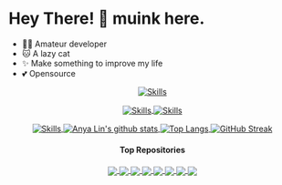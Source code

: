 # Hey There! 👋 muink here.

- 👩‍💻 Amateur developer
- 🐱 A lazy cat
- ✨ Make something to improve my life
- 💕 Opensource

<div align="center" >
  <!--- Light Skills --->
  <a href="https://skillicons.dev#gh-light-mode-only" target="_blank">
    <img align="center" src="https://skillicons.dev/icons?theme=light&perline=14&i=arduino,autocad,bash,c,cpp,css,docker,git,github,githubactions,gitlab,html,js,linux" alt="Skills" />
  </p>
  <a href="https://skillicons.dev#gh-light-mode-only" target="_blank">
    <img align="center" src="https://skillicons.dev/icons?theme=light&perline=14&i=lua,md,nginx,ps,powershell,py,regex,stackoverflow,sketchup,vim,visualstudio,vscode" alt="Skills" />
  </a>
  <!--- Dark Skills --->
  <a href="https://skillicons.dev#gh-dark-mode-only" target="_blank">
    <img align="center" src="https://skillicons.dev/icons?perline=14&i=arduino,autocad,bash,c,cpp,css,docker,git,github,githubactions,gitlab,html,js,linux" alt="Skills" />
  </p>
  <a href="https://skillicons.dev#gh-dark-mode-only" target="_blank">
    <img align="center" src="https://skillicons.dev/icons?perline=14&i=lua,md,nginx,ps,powershell,py,regex,stackoverflow,sketchup,vim,visualstudio,vscode" alt="Skills" />
  </a>

  <!--- Readme Stats --->
  <a href="https://github.com/anuraghazra/github-readme-stats" target="_blank">
    <img align="center" src="https://github-readme-stats-iota-eight-46.vercel.app/api?username=muink&show_icons=true&include_all_commits=true&count_private=true&hide_border=true&border_radius=15&title_color=C4E66E&icon_color=A2D2FF&text_color=FFAFCC&ring_color=5BCEFA&bg_color=00000000" alt="Anya Lin's github stats" />
  </a>
  <a href="https://github.com/anuraghazra/github-readme-stats" target="_blank">
    <img align="center" src="https://github-readme-stats-iota-eight-46.vercel.app/api/top-langs/?username=muink&layout=compact&langs_count=8&hide=Smarty&hide_border=true&border_radius=15&title_color=BBC972&text_color=CAB59C&bg_color=00000000" alt="Top Langs" />
  </a>
  <!--- Readme Contributions --->
  <a href="https://git.io/streak-stats" target="_blank">
    <img align="center" src="https://github-readme-streak-stats-amber.vercel.app?user=muink&hide_border=true&border_radius=15&fire=FFAFCC&ring=5BCEFAD7&currStreakNum=FFAFCC&sideNums=FFAFCC&currStreakLabel=C4E66E&sideLabels=BBC972&dates=CAB59C&stroke=C0AA9253&background=00000000" alt="GitHub Streak" />
  </a>
</div>

<!-- md table
| <a href="https://github.com/anuraghazra/github-readme-stats" target="_blank"><img align="center" src="https://github-readme-stats-iota-eight-46.vercel.app/api?username=muink&show_icons=true&include_all_commits=true&count_private=true&hide_border=true&border_radius=15&title_color=C4E66E&icon_color=A2D2FF&text_color=FFAFCC&ring_color=5BCEFA&bg_color=00000000" alt="Anya Lin's github stats" /></a> | <a href="https://github.com/anuraghazra/github-readme-stats" target="_blank"><img align="center" src="https://github-readme-stats-iota-eight-46.vercel.app/api/top-langs/?username=muink&layout=compact&langs_count=8&hide_border=true&border_radius=15&title_color=BBC972&text_color=CAB59C&bg_color=00000000" alt="Top Langs" /></a> |
| ------------- | ------------- |
 -->

<div align="center" >
  <h4>Top Repositories</h4>

  <!--- Light Repos --->
  <a href="https://github.com/muink/GistLib/blob/master/GistList.md#gh-light-mode-only">
    <img align="center" src="https://github-readme-stats-iota-eight-46.vercel.app/api/pin/?username=muink&repo=GistLib&title_color=92BFF6&icon_color=6AC7FA&text_color=A1A7AD" />
  </a>
  <a href="https://github.com/fantastic-packages/packages#gh-light-mode-only">
    <img align="center" src="https://github-readme-stats-iota-eight-46.vercel.app/api/pin/?username=fantastic-packages&repo=packages&title_color=92BFF6&icon_color=6AC7FA&text_color=A1A7AD" />
  </a>
  <a href="https://github.com/muink/luci-app-einat#gh-light-mode-only">
    <img align="center" src="https://github-readme-stats-iota-eight-46.vercel.app/api/pin/?username=muink&repo=luci-app-einat&title_color=92BFF6&icon_color=6AC7FA&text_color=A1A7AD" />
  </a>
  <a href="https://github.com/muink/luci-app-natmapt#gh-light-mode-only">
    <img align="center" src="https://github-readme-stats-iota-eight-46.vercel.app/api/pin/?username=muink&repo=luci-app-natmapt&title_color=92BFF6&icon_color=6AC7FA&text_color=A1A7AD" />
  </a>
  <!--- Dark Repos --->
  <a href="https://github.com/muink/GistLib/blob/master/GistList.md#gh-dark-mode-only">
    <img align="center" src="https://github-readme-stats-iota-eight-46.vercel.app/api/pin/?username=muink&repo=GistLib&hide_border=true&theme=nord" />
  </a>
  <a href="https://github.com/fantastic-packages/packages#gh-dark-mode-only">
    <img align="center" src="https://github-readme-stats-iota-eight-46.vercel.app/api/pin/?username=fantastic-packages&repo=packages&hide_border=true&theme=nord" />
  </a>
  <a href="https://github.com/muink/luci-app-einat#gh-dark-mode-only">
    <img align="center" src="https://github-readme-stats-iota-eight-46.vercel.app/api/pin/?username=muink&repo=luci-app-einat&hide_border=true&theme=nord" />
  </a>
  <a href="https://github.com/muink/luci-app-natmapt#gh-dark-mode-only">
    <img align="center" src="https://github-readme-stats-iota-eight-46.vercel.app/api/pin/?username=muink&repo=luci-app-natmapt&hide_border=true&theme=nord" />
  </a>
</div>

<!---
muink/muink is a ✨ special ✨ repository because its `README.md` (this file) appears on your GitHub profile.
You can click the Preview link to take a look at your changes.
--->
